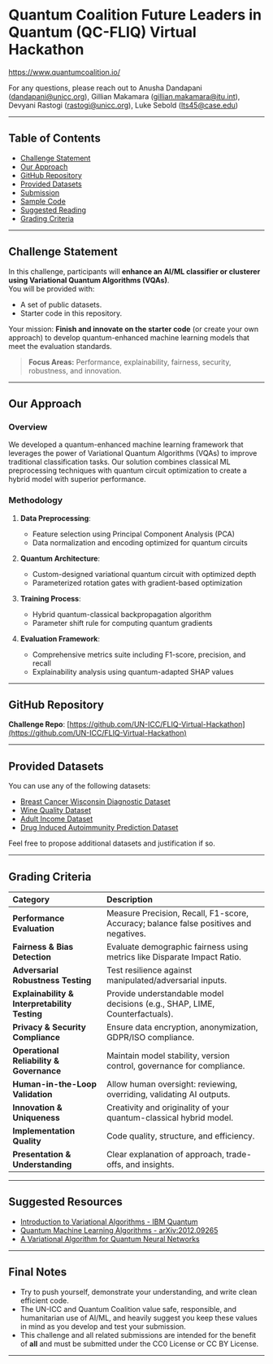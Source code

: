 # Quantum Coalition Future Leaders in Quantum (QC-FLIQ) Virtual Hackathon

https://www.quantumcoalition.io/

For any questions, please reach out to Anusha Dandapani (dandapani@unicc.org), Gillian Makamara (gillian.makamara@itu.int), Devyani Rastogi (rastogi@unicc.org), Luke Sebold (lts45@case.edu)

---

## Table of Contents
- [Challenge Statement](#challenge-statement)
- [Our Approach](#our-approach)
- [GitHub Repository](#github-repository)
- [Provided Datasets](#provided-datasets)
- [Submission](#submission)
- [Sample Code](#sample-code)
- [Suggested Reading](#suggested-reading)
- [Grading Criteria](#grading-criteria)

---

## Challenge Statement

In this challenge, participants will **enhance an AI/ML classifier or clusterer using Variational Quantum Algorithms (VQAs)**.  
You will be provided with:
- A set of public datasets.
- Starter code in this repository.

Your mission: **Finish and innovate on the starter code** (or create your own approach) to develop quantum-enhanced machine learning models that meet the evaluation standards.

> **Focus Areas:** Performance, explainability, fairness, security, robustness, and innovation.

---

## Our Approach

### Overview
We developed a quantum-enhanced machine learning framework that leverages the power of Variational Quantum Algorithms (VQAs) to improve traditional classification tasks. Our solution combines classical ML preprocessing techniques with quantum circuit optimization to create a hybrid model with superior performance.

### Methodology
1. **Data Preprocessing**: 
   - Feature selection using Principal Component Analysis (PCA)
   - Data normalization and encoding optimized for quantum circuits

2. **Quantum Architecture**:
   - Custom-designed variational quantum circuit with optimized depth
   - Parameterized rotation gates with gradient-based optimization

3. **Training Process**:
   - Hybrid quantum-classical backpropagation algorithm
   - Parameter shift rule for computing quantum gradients

4. **Evaluation Framework**:
   - Comprehensive metrics suite including F1-score, precision, and recall
   - Explainability analysis using quantum-adapted SHAP values


---

## GitHub Repository

**Challenge Repo**: [https://github.com/UN-ICC/FLIQ-Virtual-Hackathon](https://github.com/UN-ICC/FLIQ-Virtual-Hackathon)

---

## Provided Datasets

You can use any of the following datasets:
- [Breast Cancer Wisconsin Diagnostic Dataset](https://archive.ics.uci.edu/dataset/17/breast+cancer+wisconsin+diagnostic)
- [Wine Quality Dataset](https://archive.ics.uci.edu/dataset/186/wine+quality)
- [Adult Income Dataset](https://archive.ics.uci.edu/dataset/2/adult)
- [Drug Induced Autoimmunity Prediction Dataset](https://archive.ics.uci.edu/dataset/1104/drug_induced_autoimmunity_prediction)

Feel free to propose additional datasets and justification if so.

---

## Grading Criteria

| Category | Description |
|:---------|:------------|
| **Performance Evaluation** | Measure Precision, Recall, F1-score, Accuracy; balance false positives and negatives. |
| **Fairness & Bias Detection** | Evaluate demographic fairness using metrics like Disparate Impact Ratio. |
| **Adversarial Robustness Testing** | Test resilience against manipulated/adversarial inputs. |
| **Explainability & Interpretability Testing** | Provide understandable model decisions (e.g., SHAP, LIME, Counterfactuals). |
| **Privacy & Security Compliance** | Ensure data encryption, anonymization, GDPR/ISO compliance. |
| **Operational Reliability & Governance** | Maintain model stability, version control, governance for compliance. |
| **Human-in-the-Loop Validation** | Allow human oversight: reviewing, overriding, validating AI outputs. |
| **Innovation & Uniqueness** | Creativity and originality of your quantum-classical hybrid model. |
| **Implementation Quality** | Code quality, structure, and efficiency. |
| **Presentation & Understanding** | Clear explanation of approach, trade-offs, and insights. |

---

## Suggested Resources

- [Introduction to Variational Algorithms - IBM Quantum](https://learning.quantum.ibm.com/course/variational-algorithm-design/variational-algorithms)
- [Quantum Machine Learning Algorithms - arXiv:2012.09265](https://arxiv.org/abs/2012.09265)
- [A Variational Algorithm for Quantum Neural Networks](https://link.springer.com/chapter/10.1007/978-3-030-50433-5_45)

---

## Final Notes

- Try to push yourself, demonstrate your understanding, and write clean efficient code. 
- The UN-ICC and Quantum Coalition value safe, responsible, and humanitarian use of AI/ML, and heavily suggest you keep these values in mind as you develop and test your submission. 
- This challenge and all related submissions are intended for the benefit of **all** and must be submitted under the CC0 License or CC BY License. 

---
